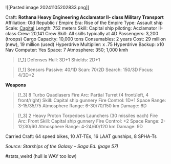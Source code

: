 ![[Pasted image 20241105202833.png]]

Craft: **Rothana Heavy Engineering Acclamator II- class Military Transport**
Affiliation: Old Republic / Empire
Era: Rise of the Empire
Type: Assault ship
Scale: <u>Capital</u>
Length: 752 meters
Skill: Capital ship piloting: Acclamator II-class
Crew: 20,141
Crew Skill: All skills typically at 4D
Passengers: 3,200 (troops)
Cargo Capacity: 10,000 tons
Consumables: 2 years
Cost: 29 million (new), 19 million (used)
Hyperdrive Multiplier: x .75
Hyperdrive Backup: x10
Nav Computer: Yes
Space: 7
Atmosphere: 350; 1,000 kmh

> [!_1] Defenses
> Hull: 3D+1
> Shields: 2D+1

> [!_1] Sensors
> Passive: 40/1D
> Scan: 70/2D
> Search: 150/3D
> Focus: 4/3D+2

**Weapons**
> [!_3] 8 Turbo Quadlasers
> Fire Arc: Partial Turret (4 front/left, 4 front/right)
> Skill: Capital ship gunnery
> Fire Control: 1D+1
> Space Range: 3-15/35/75
> Atmosphere Range: 6-30/70/150 km
> Damage: 6D

> [!_3] 2 Heavy Proton Torpedoes Launchers (30 missiles each)
> Fire Arc: Front
> Skill: Capital ship gunnery
> Fire Control: +2
> Space Range: 2-12/30/60
> Atmosphere Range: 4-24/60/120 km
> Damage: 9D

Carried Craft: 64 speed bikes, 10 AT-TEs, 16 LAAT gunships, 8 SPHA-Ts

*Source: Starships of the Galaxy – Saga Ed. (page 57)*

#stats_weird (hull is WAY too low)